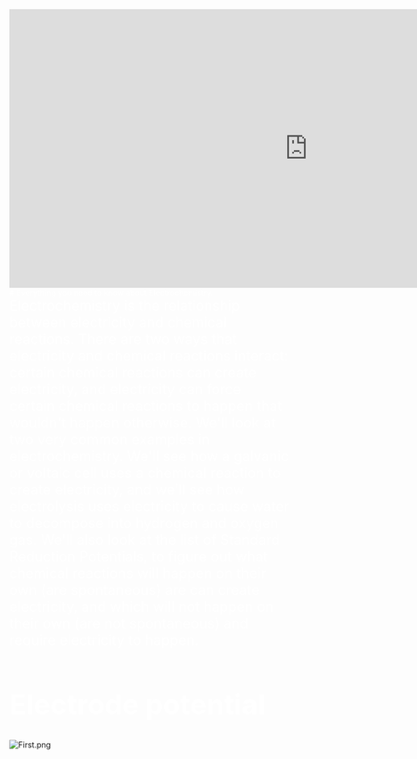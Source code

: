 <span style="color:white;">

</span>
<iframe width="1070" height="500" src="https://www.youtube.com/embed/teTkvUtW4SA" title="YouTube video player" frameborder="0" allow="accelerometer; autoplay; clipboard-write; encrypted-media; gyroscope; picture-in-picture" allowfullscreen></iframe>


<span style="color:white;">
   # Everything you need to know about Electrochemistry.
</span>






<span style="color:white;font-size:25px">
Electrochemistry is the relationship between electricity and chemical reactions. There are two ways that electricity and chemical reactions interact: certain chemical reactions can create electricity, and electricity can force certain chemical reactions to happen that wouldn't happen otherwise. We'll look at two very common examples in electrochemistry. We'll see how a galvanic or voltaic cell uses a chemical reaction to create electricity, and we'll see how electrolysis uses electricity to cause water to decompose into hydrogen and oxygen gas. We'll also look at the list of Standard Reduction Potentials, to figure out what chemical reactions will happen on their own (are spontaneous) are can create electricity, and which will not happen on their own (are not spontaneous) and require electricity to happen.

# **Electrode potential**
</span>


<!-- ![pic1.png](Untitled%20cc482050e914491aa396dd7838584980/First.png) -->
![First.png](ImageFolder/First.png)
<!-- (Untitled%20cc482050e914491aa396dd7838584980/Screenshot_2022-11-07_at_10.55.53_AM.png) -->